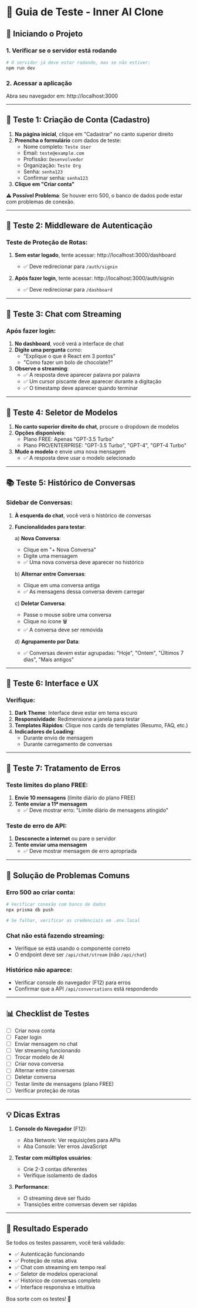 # 🧪 Guia de Teste - Inner AI Clone

## 🚀 Iniciando o Projeto

### 1. Verificar se o servidor está rodando
```bash
# O servidor já deve estar rodando, mas se não estiver:
npm run dev
```

### 2. Acessar a aplicação
Abra seu navegador em: http://localhost:3000

---

## 📝 Teste 1: Criação de Conta (Cadastro)

1. **Na página inicial**, clique em "Cadastrar" no canto superior direito
2. **Preencha o formulário** com dados de teste:
   - Nome completo: `Teste User`
   - Email: `teste@example.com`
   - Profissão: `Desenvolvedor`
   - Organização: `Teste Org`
   - Senha: `senha123`
   - Confirmar senha: `senha123`
3. **Clique em "Criar conta"**

⚠️ **Possível Problema**: Se houver erro 500, o banco de dados pode estar com problemas de conexão.

---

## 🔐 Teste 2: Middleware de Autenticação

### Teste de Proteção de Rotas:
1. **Sem estar logado**, tente acessar: http://localhost:3000/dashboard
   - ✅ Deve redirecionar para `/auth/signin`

2. **Após fazer login**, tente acessar: http://localhost:3000/auth/signin
   - ✅ Deve redirecionar para `/dashboard`

---

## 💬 Teste 3: Chat com Streaming

### Após fazer login:
1. **No dashboard**, você verá a interface de chat
2. **Digite uma pergunta** como:
   - "Explique o que é React em 3 pontos"
   - "Como fazer um bolo de chocolate?"
3. **Observe o streaming**:
   - ✅ A resposta deve aparecer palavra por palavra
   - ✅ Um cursor piscante deve aparecer durante a digitação
   - ✅ O timestamp deve aparecer quando terminar

---

## 🤖 Teste 4: Seletor de Modelos

1. **No canto superior direito do chat**, procure o dropdown de modelos
2. **Opções disponíveis**:
   - Plano FREE: Apenas "GPT-3.5 Turbo"
   - Plano PRO/ENTERPRISE: "GPT-3.5 Turbo", "GPT-4", "GPT-4 Turbo"
3. **Mude o modelo** e envie uma nova mensagem
   - ✅ A resposta deve usar o modelo selecionado

---

## 📚 Teste 5: Histórico de Conversas

### Sidebar de Conversas:
1. **À esquerda do chat**, você verá o histórico de conversas
2. **Funcionalidades para testar**:
   
   a) **Nova Conversa**:
   - Clique em "+ Nova Conversa"
   - Digite uma mensagem
   - ✅ Uma nova conversa deve aparecer no histórico

   b) **Alternar entre Conversas**:
   - Clique em uma conversa antiga
   - ✅ As mensagens dessa conversa devem carregar

   c) **Deletar Conversa**:
   - Passe o mouse sobre uma conversa
   - Clique no ícone 🗑️
   - ✅ A conversa deve ser removida

   d) **Agrupamento por Data**:
   - ✅ Conversas devem estar agrupadas: "Hoje", "Ontem", "Últimos 7 dias", "Mais antigos"

---

## 🎨 Teste 6: Interface e UX

### Verifique:
1. **Dark Theme**: Interface deve estar em tema escuro
2. **Responsividade**: Redimensione a janela para testar
3. **Templates Rápidos**: Clique nos cards de templates (Resumo, FAQ, etc.)
4. **Indicadores de Loading**: 
   - Durante envio de mensagem
   - Durante carregamento de conversas

---

## 🐛 Teste 7: Tratamento de Erros

### Teste limites do plano FREE:
1. **Envie 10 mensagens** (limite diário do plano FREE)
2. **Tente enviar a 11ª mensagem**
   - ✅ Deve mostrar erro: "Limite diário de mensagens atingido"

### Teste de erro de API:
1. **Desconecte a internet** ou pare o servidor
2. **Tente enviar uma mensagem**
   - ✅ Deve mostrar mensagem de erro apropriada

---

## 🔧 Solução de Problemas Comuns

### Erro 500 ao criar conta:
```bash
# Verificar conexão com banco de dados
npx prisma db push

# Se falhar, verificar as credenciais em .env.local
```

### Chat não está fazendo streaming:
- Verifique se está usando o componente correto
- O endpoint deve ser `/api/chat/stream` (não `/api/chat`)

### Histórico não aparece:
- Verificar console do navegador (F12) para erros
- Confirmar que a API `/api/conversations` está respondendo

---

## 📊 Checklist de Testes

- [ ] Criar nova conta
- [ ] Fazer login
- [ ] Enviar mensagem no chat
- [ ] Ver streaming funcionando
- [ ] Trocar modelo de AI
- [ ] Criar nova conversa
- [ ] Alternar entre conversas
- [ ] Deletar conversa
- [ ] Testar limite de mensagens (plano FREE)
- [ ] Verificar proteção de rotas

---

## 💡 Dicas Extras

1. **Console do Navegador** (F12):
   - Aba Network: Ver requisições para APIs
   - Aba Console: Ver erros JavaScript

2. **Testar com múltiplos usuários**:
   - Crie 2-3 contas diferentes
   - Verifique isolamento de dados

3. **Performance**:
   - O streaming deve ser fluido
   - Transições entre conversas devem ser rápidas

---

## 🎯 Resultado Esperado

Se todos os testes passarem, você terá validado:
- ✅ Autenticação funcionando
- ✅ Proteção de rotas ativa
- ✅ Chat com streaming em tempo real
- ✅ Seletor de modelos operacional
- ✅ Histórico de conversas completo
- ✅ Interface responsiva e intuitiva

Boa sorte com os testes! 🚀